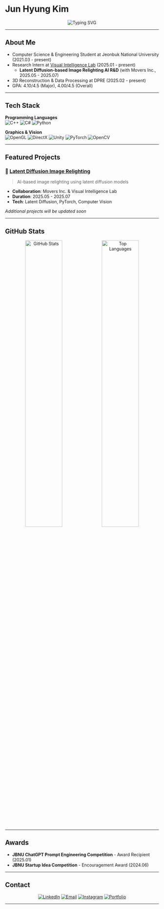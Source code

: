 # Jun Hyung Kim

<div align="center">
  <img src="https://readme-typing-svg.herokuapp.com?font=Fira+Code&pause=1000&color=36BCF7&center=true&vCenter=true&width=435&lines=Computer+Graphics+Developer;3D+Vision+Researcher" alt="Typing SVG" />
</div>

---

## About Me

- Computer Science & Engineering Student at Jeonbuk National University (2021.03 - present)
- Research Intern at [Visual Intelligence Lab](https://jbnu-vilab.github.io/) (2025.01 - present)
  - **Latent Diffusion-based Image Relighting AI R&D** (with Movers Inc., 2025.05 - 2025.07)
- 3D Reconstruction & Data Processing at DPRE (2025.02 - present)
- GPA: 4.10/4.5 (Major), 4.00/4.5 (Overall)

---

## Tech Stack

**Programming Languages**  
![C++](https://img.shields.io/badge/C%2B%2B-00599C?style=for-the-badge&logo=c%2B%2B&logoColor=white)
![C#](https://img.shields.io/badge/C%23-239120?style=for-the-badge&logo=c-sharp&logoColor=white)
![Python](https://img.shields.io/badge/Python-FFD43B?style=for-the-badge&logo=python&logoColor=blue)

**Graphics & Vision**  
![OpenGL](https://img.shields.io/badge/OpenGL-FFFFFF?style=for-the-badge&logo=opengl)
![DirectX](https://img.shields.io/badge/DirectX-0078D4?style=for-the-badge&logo=microsoft&logoColor=white)
![Unity](https://img.shields.io/badge/Unity-100000?style=for-the-badge&logo=unity&logoColor=white)
![PyTorch](https://img.shields.io/badge/PyTorch-EE4C2C?style=for-the-badge&logo=pytorch&logoColor=white)
![OpenCV](https://img.shields.io/badge/OpenCV-27338e?style=for-the-badge&logo=OpenCV&logoColor=white)

---

## Featured Projects

### 🔆 [Latent Diffusion Image Relighting](https://github.com/kjun627/image-relighting)
> AI-based image relighting using latent diffusion models
- **Collaboration**: Movers Inc. & Visual Intelligence Lab
- **Duration**: 2025.05 - 2025.07
- **Tech**: Latent Diffusion, PyTorch, Computer Vision

*Additional projects will be updated soon*

---

## GitHub Stats

<div align="center">
  <img width="49%" src="https://github-readme-stats.vercel.app/api?username=kjun627&show_icons=true&theme=default&count_private=true&hide_border=true&bg_color=ffffff&title_color=2f80ed&text_color=333333&icon_color=2f80ed" alt="GitHub Stats" />
  <img width="49%" src="https://github-readme-stats.vercel.app/api/top-langs/?username=kjun627&layout=compact&theme=default&hide_border=true&bg_color=ffffff&title_color=2f80ed&text_color=333333" alt="Top Languages" />
</div>

---

## Awards

- **JBNU ChatGPT Prompt Engineering Competition** - Award Recipient (2025.01)
- **JBNU Startup Idea Competition** - Encouragement Award (2024.06)

---

## Contact

<div align="center">
  
[![LinkedIn](https://img.shields.io/badge/LinkedIn-0077B5?style=for-the-badge&logo=linkedin&logoColor=white)](https://linkedin.com/in/kjun627)
[![Email](https://img.shields.io/badge/Email-D14836?style=for-the-badge&logo=gmail&logoColor=white)](mailto:kjh71568289@gmail.com)
[![Instagram](https://img.shields.io/badge/Instagram-E4405F?style=for-the-badge&logo=instagram&logoColor=white)](https://instagram.com/smile_hyh)
[![Portfolio](https://img.shields.io/badge/Portfolio-FF5722?style=for-the-badge&logo=todoist&logoColor=white)](https://kjun627.github.io)

</div>

---
